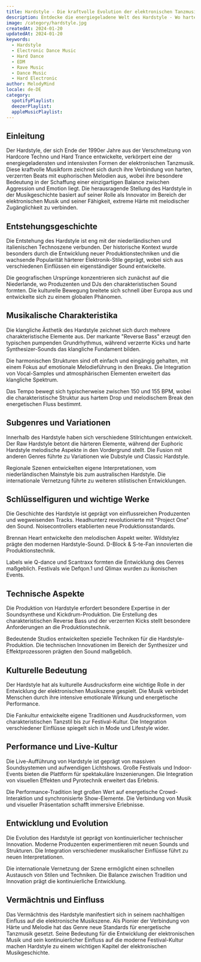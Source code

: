 ```yaml
---
title: Hardstyle - Die kraftvolle Evolution der elektronischen Tanzmusik
description: Entdecke die energiegeladene Welt des Hardstyle - Wo harte Beats auf euphorische Melodien treffen
image: /category/hardstyle.jpg
createdAt: 2024-01-20
updatedAt: 2024-01-20
keywords:
  - Hardstyle
  - Electronic Dance Music
  - Hard Dance
  - EDM
  - Rave Music
  - Dance Music
  - Hard Electronic
author: MelodyMind
locale: de-DE
category:
  spotifyPlaylist: 
  deezerPlaylist: 
  appleMusicPlaylist: 
---
```


## Einleitung

Der Hardstyle, der sich Ende der 1990er Jahre aus der Verschmelzung von Hardcore Techno und Hard Trance entwickelte, verkörpert eine der energiegeladensten und intensivsten Formen der elektronischen Tanzmusik. Diese kraftvolle Musikform zeichnet sich durch ihre Verbindung von harten, verzerrten Beats mit euphorischen Melodien aus, wobei ihre besondere Bedeutung in der Schaffung einer einzigartigen Balance zwischen Aggression und Emotion liegt. Die herausragende Stellung des Hardstyle in der Musikgeschichte basiert auf seiner Rolle als Innovator im Bereich der elektronischen Musik und seiner Fähigkeit, extreme Härte mit melodischer Zugänglichkeit zu verbinden.

## Entstehungsgeschichte

Die Entstehung des Hardstyle ist eng mit der niederländischen und italienischen Technoszene verbunden. Der historische Kontext wurde besonders durch die Entwicklung neuer Produktionstechniken und die wachsende Popularität härterer Elektronik-Stile geprägt, wobei sich aus verschiedenen Einflüssen ein eigenständiger Sound entwickelte.

Die geografischen Ursprünge konzentrieren sich zunächst auf die Niederlande, wo Produzenten und DJs den charakteristischen Sound formten. Die kulturelle Bewegung breitete sich schnell über Europa aus und entwickelte sich zu einem globalen Phänomen.

## Musikalische Charakteristika

Die klangliche Ästhetik des Hardstyle zeichnet sich durch mehrere charakteristische Elemente aus. Der markante "Reverse Bass" erzeugt den typischen pumpenden Grundrhythmus, während verzerrte Kicks und harte Synthesizer-Sounds das klangliche Fundament bilden.

Die harmonischen Strukturen sind oft einfach und eingängig gehalten, mit einem Fokus auf emotionale Melodieführung in den Breaks. Die Integration von Vocal-Samples und atmosphärischen Elementen erweitert das klangliche Spektrum.

Das Tempo bewegt sich typischerweise zwischen 150 und 155 BPM, wobei die charakteristische Struktur aus hartem Drop und melodischem Break den energetischen Fluss bestimmt.

## Subgenres und Variationen

Innerhalb des Hardstyle haben sich verschiedene Stilrichtungen entwickelt. Der Raw Hardstyle betont die härteren Elemente, während der Euphoric Hardstyle melodische Aspekte in den Vordergrund stellt. Die Fusion mit anderen Genres führte zu Variationen wie Dubstyle und Classic Hardstyle.

Regionale Szenen entwickelten eigene Interpretationen, vom niederländischen Mainstyle bis zum australischen Hardstyle. Die internationale Vernetzung führte zu weiteren stilistischen Entwicklungen.

## Schlüsselfiguren und wichtige Werke

Die Geschichte des Hardstyle ist geprägt von einflussreichen Produzenten und wegweisenden Tracks. Headhunterz revolutionierte mit "Project One" den Sound. Noisecontrollers etablierten neue Produktionsstandards.

Brennan Heart entwickelte den melodischen Aspekt weiter. Wildstylez prägte den modernen Hardstyle-Sound. D-Block & S-te-Fan innovierten die Produktionstechnik.

Labels wie Q-dance und Scantraxx formten die Entwicklung des Genres maßgeblich. Festivals wie Defqon.1 und Qlimax wurden zu ikonischen Events.

## Technische Aspekte

Die Produktion von Hardstyle erfordert besondere Expertise in der Soundsynthese und Kickdrum-Produktion. Die Erstellung des charakteristischen Reverse Bass und der verzerrten Kicks stellt besondere Anforderungen an die Produktionstechnik.

Bedeutende Studios entwickelten spezielle Techniken für die Hardstyle-Produktion. Die technischen Innovationen im Bereich der Synthesizer und Effektprozessoren prägten den Sound maßgeblich.

## Kulturelle Bedeutung

Der Hardstyle hat als kulturelle Ausdrucksform eine wichtige Rolle in der Entwicklung der elektronischen Musikszene gespielt. Die Musik verbindet Menschen durch ihre intensive emotionale Wirkung und energetische Performance.

Die Fankultur entwickelte eigene Traditionen und Ausdrucksformen, vom charakteristischen Tanzstil bis zur Festival-Kultur. Die Integration verschiedener Einflüsse spiegelt sich in Mode und Lifestyle wider.

## Performance und Live-Kultur

Die Live-Aufführung von Hardstyle ist geprägt von massiven Soundsystemen und aufwendigen Lichtshows. Große Festivals und Indoor-Events bieten die Plattform für spektakuläre Inszenierungen. Die Integration von visuellen Effekten und Pyrotechnik erweitert das Erlebnis.

Die Performance-Tradition legt großen Wert auf energetische Crowd-Interaktion und synchronisierte Show-Elemente. Die Verbindung von Musik und visueller Präsentation schafft immersive Erlebnisse.

## Entwicklung und Evolution

Die Evolution des Hardstyle ist geprägt von kontinuierlicher technischer Innovation. Moderne Produzenten experimentieren mit neuen Sounds und Strukturen. Die Integration verschiedener musikalischer Einflüsse führt zu neuen Interpretationen.

Die internationale Vernetzung der Szene ermöglicht einen schnellen Austausch von Stilen und Techniken. Die Balance zwischen Tradition und Innovation prägt die kontinuierliche Entwicklung.

## Vermächtnis und Einfluss

Das Vermächtnis des Hardstyle manifestiert sich in seinem nachhaltigen Einfluss auf die elektronische Musikszene. Als Pionier der Verbindung von Härte und Melodie hat das Genre neue Standards für energetische Tanzmusik gesetzt. Seine Bedeutung für die Entwicklung der elektronischen Musik und sein kontinuierlicher Einfluss auf die moderne Festival-Kultur machen Hardstyle zu einem wichtigen Kapitel der elektronischen Musikgeschichte.
